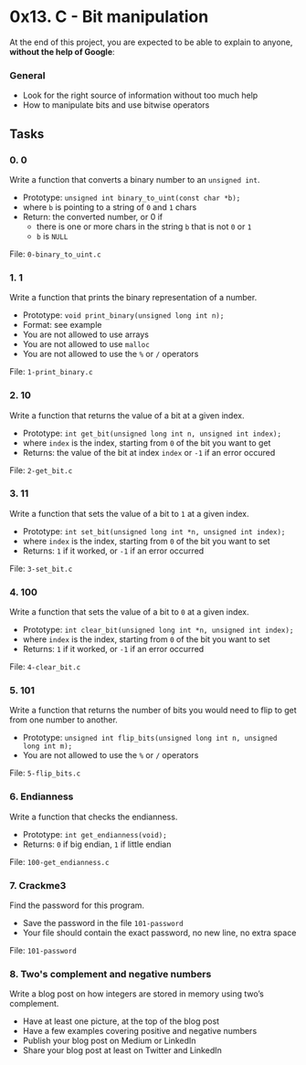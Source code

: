 <h1>0x13. C - Bit manipulation</h1>
<p>At the end of this project, you are expected to be able to explain to anyone, <strong>without the help of Google</strong>:</p>

<h3>General</h3>

<ul>
<li>Look for the right source of information without too much help</li>
<li>How to manipulate bits and use bitwise operators</li>
</ul>
<h2>Tasks</h2>
  <h3>
    0. 0
  </h3>
  <p>Write a function that converts a binary number to an <code>unsigned int</code>.</p>
<ul>
<li>Prototype: <code>unsigned int binary_to_uint(const char *b);</code></li>
<li>where <code>b</code> is pointing to a string of <code>0</code> and <code>1</code> chars</li>
<li>Return: the converted number, or 0 if
<ul>
<li>there is one or more chars in the string <code>b</code> that is not <code>0</code> or <code>1</code></li>
<li><code>b</code> is <code>NULL</code></li>
</ul></li>
</ul>
        <p>File: <code>0-binary_to_uint.c</code></p>
  <h3>
    1. 1
  </h3>
  <p>Write a function that prints the binary representation of a number.</p>
<ul>
<li>Prototype: <code>void print_binary(unsigned long int n);</code></li>
<li>Format: see example</li>
<li>You are not allowed to use arrays</li>
<li>You are not allowed to use <code>malloc</code></li>
<li>You are not allowed to use the <code>%</code> or <code>/</code> operators</li>
</ul>
        <p>File: <code>1-print_binary.c</code></p>
  <h3>
    2. 10
  </h3>
  <p>Write a function that returns the value of a bit at a given index.</p>
<ul>
<li>Prototype: <code>int get_bit(unsigned long int n, unsigned int index);</code></li>
<li>where <code>index</code> is the index, starting from <code>0</code> of the bit you want to get</li>
<li>Returns: the value of the bit at index <code>index</code> or <code>-1</code> if an error occured</li>
</ul>
        <p>File: <code>2-get_bit.c</code></p>
  <h3>
    3. 11
  </h3>
  <p>Write a function that sets the value of a bit to <code>1</code> at a given index.</p>
<ul>
<li>Prototype: <code>int set_bit(unsigned long int *n, unsigned int index);</code></li>
<li>where <code>index</code> is the index, starting from <code>0</code> of the bit you want to set</li>
<li>Returns: <code>1</code> if it worked, or <code>-1</code> if an error occurred</li>
</ul>
        <p>File: <code>3-set_bit.c</code></p>
  <h3>
    4. 100
  </h3>
  <p>Write a function that sets the value of a bit to <code>0</code> at a given index.</p>
<ul>
<li>Prototype: <code>int clear_bit(unsigned long int *n, unsigned int index);</code></li>
<li>where <code>index</code> is the index, starting from <code>0</code> of the bit you want to set</li>
<li>Returns: <code>1</code> if it worked, or <code>-1</code> if an error occurred</li>
</ul>
        <p>File: <code>4-clear_bit.c</code></p>
  <h3>
    5. 101
  </h3>
  <p>Write a function that returns the number of bits you would need to flip to get from one number to another.</p>
<ul>
<li>Prototype: <code>unsigned int flip_bits(unsigned long int n, unsigned long int m);</code></li>
<li>You are not allowed to use the <code>%</code> or <code>/</code> operators</li>
</ul>
        <p>File: <code>5-flip_bits.c</code></p>
  <h3>
    6. Endianness
  </h3>
  <p>Write a function that checks the endianness.</p>
<ul>
<li>Prototype: <code>int get_endianness(void);</code></li>
<li>Returns: <code>0</code> if big endian, <code>1</code> if little endian</li>
</ul>
        <p>File: <code>100-get_endianness.c</code></p>
  <h3>
    7. Crackme3
  </h3>
  <p>Find the password for this program.</p>
<ul>
<li>Save the password in the file <code>101-password</code></li>
<li>Your file should contain the exact password, no new line, no extra space</li>
</ul>
        <p>File: <code>101-password</code></p>
  <h3>
    8. Two&#39;s complement and negative numbers
  </h3>
  <p>Write a blog post on how integers are stored in memory using two&rsquo;s complement.</p>
<ul>
<li>Have at least one picture, at the top of the blog post</li>
<li>Have a few examples covering positive and negative numbers</li>
<li>Publish your blog post on Medium or LinkedIn</li>
<li>Share your blog post at least on Twitter and LinkedIn</li>
</ul>
